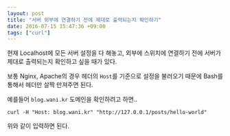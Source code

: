 ```yaml
---
layout: post
title: "서버 외부에 연결하기 전에 제대로 출력되는지 확인하기"
date: 2016-07-15 15:47:36 +09:00
tags: ["curl"]
---
```


현재 Localhost에 모든 서버 설정을 다 해놓고, 외부에 스위치에 연결하기 전에
서버가 제대로 출력되는지 확인하고 싶을 때가 있다.

보통 Nginx, Apache의 경우 헤더의 `Host`를 기준으로 설정을 불러오기 때문에
Bash를 통해서 헤더만 살짝 만져주면 된다.

예를들어 `blog.wani.kr` 도메인을 확인하려고 하면..

```
curl -H "Host: blog.wani.kr" "http://127.0.0.1/posts/hello-world"
```

위와 같이 입력하면 된다.
